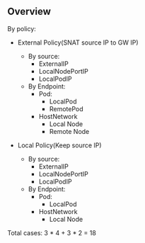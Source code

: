 ## Overview

By policy:
- External Policy(SNAT source IP to GW IP)
  - By source:
    - ExternalIP
    - LocalNodePortIP
    - LocalPodIP
  - By Endpoint:
    - Pod:
      - LocalPod
      - RemotePod
    - HostNetwork
      - Local Node
      - Remote Node

- Local Policy(Keep source IP)
  - By source:
    - ExternalIP
    - LocalNodePortIP
    - LocalPodIP
  - By Endpoint:
    - Pod:
      - LocalPod
    - HostNetwork
      - Local Node

Total cases: 3 * 4 + 3 * 2 = 18

